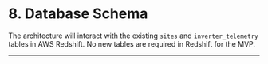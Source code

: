 # 8\. Database Schema

The architecture will interact with the existing `sites` and `inverter_telemetry` tables in AWS Redshift. No new tables are required in Redshift for the MVP.

-----
